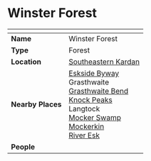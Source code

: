 # Winster Forest

| []() | |
| --- | --- |
| **Name** | Winster Forest |
| **Type** | Forest |
| **Location** | [Southeastern Kardan](../../regions/southeastern-kardan.md) |
| **Nearby Places** | [Eskside Byway](../../roads/eskside-byway.md)<br>Grasthwaite<br>[Grasthwaite Bend](../../roads/grasthwaite-bend.md)<br>[Knock Peaks](../mountains/knock-peaks.md)<br>Langtock<br>[Mocker Swamp](mocker-swamp.md)<br>[Mockerkin](../../settlements/towns/mockerkin.md)<br>[River Esk](../rivers-lakes/river-esk.md) |
| **People** | |
